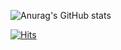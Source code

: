 
![Anurag's GitHub stats](https://github-readme-stats.vercel.app/api?username=bmm522&show_icons=true&theme=radical)

[![Hits](https://hits.seeyoufarm.com/api/count/incr/badge.svg?url=https%3A%2F%2Fgithub.com%2Fbmm522%2Fhit-counter&count_bg=%23090A09&title_bg=%23100F0F&icon=&icon_color=%23E7E7E7&title=hits&edge_flat=false)](https://hits.seeyoufarm.com)
<!--
**bmm522/bmm522** is a ✨ _special_ ✨ repository because its `README.md` (this file) appears on your GitHub profile.

Here are some ideas to get you started:

- 🔭 I’m currently working on ...
- 🌱 I’m currently learning ...
- 👯 I’m looking to collaborate on ...
- 🤔 I’m looking for help with ...
- 💬 Ask me about ...
- 📫 How to reach me: ...
- 😄 Pronouns: ...
- ⚡ Fun fact: ...
-->
